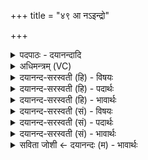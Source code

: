 +++
title = "४९ आ नऽइन्द्रो"

+++
<details><summary>पदपाठः - दयानन्दादि</summary>

आ। नः॒। इन्द्रः॑। हरि॑भि॒रिति॒ हरि॑ऽभिः। या॒तु॒। अच्छ॑। अ॒र्वा॒ची॒नः। अव॑से। राध॑से। च॒। तिष्ठा॑ति। व॒ज्री। म॒घवेति म॒घऽवा॑। वि॒र॒प्शीति॑ विऽर॒प्शी। इ॒मम्। य॒ज्ञम्। अनु॑। नः॒। वाज॑साता॒विति॒ वाज॑ऽसातौ। ४९।
</details>

<details><summary>अधिमन्त्रम् (VC)</summary>

- इन्द्रो देवता
- वामदेव ऋषिः
- पङ्क्तिः
- पञ्चमः
</details>

<details><summary>दयानन्द-सरस्वती (हि) - विषयः</summary>

फिर उसी विषय को अगले मन्त्र में कहा है ॥
</details>

<details><summary>दयानन्द-सरस्वती (हि) - पदार्थः</summary>

पदार्थान्वयभाषाः -  जो (मघवा) परम प्रशंसित धनयुक्त (विरप्शी) महान् (अर्वाचीनः) विद्यादि बल से सन्मुख जानेवाला (वज्री) प्रशंसित शस्त्रविद्या की शिक्षा पाये हुए (इन्द्रः) ऐश्वर्य का दाता सेनाधीश (हरिभिः) अच्छी शिक्षा किये हुए घोड़ों से (नः) हम लोगों की (अवसे) रक्षा आदि के लिये (च) और (राधसे) धन के लिये (वाजसातौ) संग्राम में (अनु, तिष्ठाति) अनुकूल स्थित हो, वह (नः) हमारे (इमम्) इस (यज्ञम्) सत्यन्याय पालन करने रूप राज्यव्यवहार को (अच्छ, आ, यातु) अच्छे प्रकार प्राप्त हो ॥४९ ॥
</details>

<details><summary>दयानन्द-सरस्वती (हि) - भावार्थः</summary>

भावार्थभाषाः -  जो युद्धविद्या में कुशल बड़े बलवान्, प्रजा और धन की वृद्धि करनेहारे, उत्तम शिक्षा युक्त, हाथी और घोड़ों से युक्त कल्याण ही के आचरण करनेहारे हों, वे ही राजपुरुष होवें ॥४९ ॥
</details>

<details><summary>दयानन्द-सरस्वती (सं) - विषयः</summary>

पुनस्तमेव विषयमाह ॥
</details>

<details><summary>दयानन्द-सरस्वती (सं) - पदार्थः</summary>

पदार्थान्वयभाषाः -  यो मघवा विरप्श्यर्वाचीनो वज्रीन्द्रो हरिभिर्नोवसे राधसे च वाजसातौ तिष्ठाति, स न इमं यज्ञमच्छान्वायातु ॥४९ ॥
</details>

<details><summary>दयानन्द-सरस्वती (सं) - भावार्थः</summary>

भावार्थभाषाः -  ये युद्धविद्याकुशला महाबलिष्ठाः प्रजाधनवर्द्धकास्सुशिक्षिताऽश्वहस्त्यादियुक्ता मङ्गलकारिणस्स्युस्ते हि राजपुरुषास्सन्तु ॥४९ ॥
</details>

<details><summary>सविता जोशी ← दयानन्दः (म) - भावार्थः</summary>

भावार्थभाषाः -  जे युद्धात पारंगत असून, अत्यंत बलवान असतात. प्रजा व धन यांची वृद्धी करून प्रशिक्षित हत्ती व घोडे बाळगून असतात, तसेच ज्यांचे आचरण कल्याणकारक असते त्यांनीच राजपुरुष बनावे.
</details>